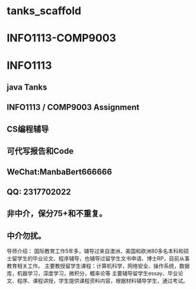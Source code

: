 # tanks_scaffold
# INFO1113-COMP9003
# INFO1113

## java Tanks
## INFO1113 / COMP9003 Assignment


## CS编程辅导  

## 可代写报告和Code

## WeChat:ManbaBert666666 

## QQ: 2317702022  

## 非中介，保分75+和不重复。  
## 中介勿扰。
导师介绍：
国际教育工作5年多，辅导过来自澳洲，美国和欧洲80多名本科和硕士留学生的毕业论文、程序辅导，也辅导过留学生文书申请、博士RP，目前从事教育相关工作。
主要教授留学生课程：计算机科学，网络安全、操作系统，数据库，机器学习，深度学习，微积分，概率论等
主要辅导留学生essay、毕业论文、程序、课程讲授，学生提供课程资料内容，根据材料辅导学生，通过考试。
